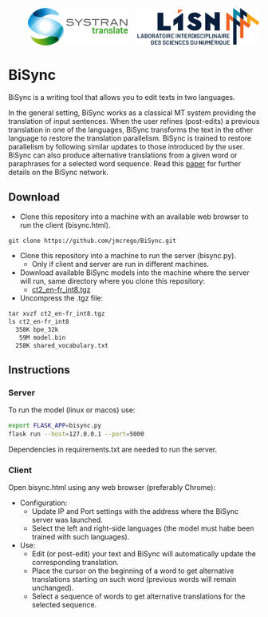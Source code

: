 <p align="right"> <img src="logos/systran-logo.svg" height="75"/> &nbsp; &nbsp; <img src="logos/lisn-logo.svg" height="75"/> </p>

# BiSync  

BiSync is a writing tool that allows you to edit texts in two languages.

In the general setting, BiSync works as a classical MT system providing the translation of input sentences. When the user refines (post-edits) a previous translation in one of the languages, BiSync transforms the text in the other language to restore the translation parallelism. BiSync is trained to restore parallelism by following similar updates to those introduced by the user. BiSync can also produce alternative translations from a given word or paraphrases for a selected word sequence. Read this <a href="https://arxiv.org/pdf/2210.13163.pdf" target="_blank">paper</a> for further details on the BiSync network.

## Download

* Clone this repository into a machine with an available web browser to run the client (bisync.html).
```
git clone https://github.com/jmcrego/BiSync.git
```
* Clone this repository into a machine to run the server (bisync.py).
  - Only if client and server are run in different machines.
* Download available BiSync models into the machine where the server will run, same directory where you clone this repository:
  - <a href="https://drive.google.com/file/d/1UlX82eprW3dT8WrZDr7dkn_ACrAdW9vl/view?usp=share_link" target="_blank">ct2_en-fr_int8.tgz</a>
* Uncompress the .tgz file:
```
tar xvzf ct2_en-fr_int8.tgz
ls ct2_en-fr_int8
  358K bpe_32k
   59M model.bin
  258K shared_vocabulary.txt
```

## Instructions

### Server

To run the model (linux or macos) use:

```bash
export FLASK_APP=bisync.py
flask run --host=127.0.0.1 --port=5000
```
Dependencies in requirements.txt are needed to run the server.

### Client

Open bisync.html using any web browser (preferably Chrome):
* Configuration:
  - Update IP and Port settings with the address where the BiSync server was launched.
  - Select the left and right-side languages (the model must habe been trained with such languages).
* Use:
  - Edit (or post-edit) your text and BiSync will automatically update the corresponding translation.
  - Place the cursor on the beginning of a word to get alternative translations starting on such word (previous words will remain unchanged).
  - Select a sequence of words to get alternative translations for the selected sequence.
